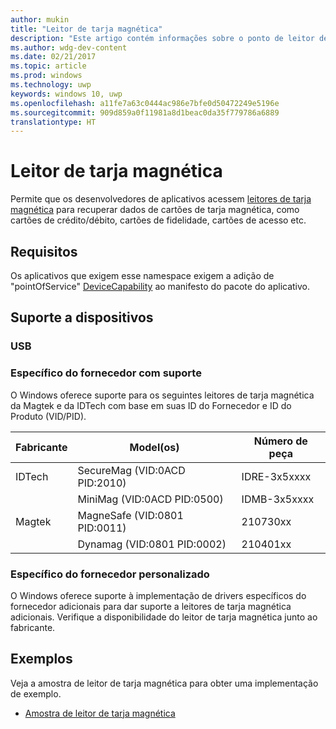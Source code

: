 ```yaml
---
author: mukin
title: "Leitor de tarja magnética"
description: "Este artigo contém informações sobre o ponto de leitor de tarja magnética da família de serviço de dispositivos"
ms.author: wdg-dev-content
ms.date: 02/21/2017
ms.topic: article
ms.prod: windows
ms.technology: uwp
keywords: windows 10, uwp
ms.openlocfilehash: a11fe7a63c0444ac986e7bfe0d50472249e5196e
ms.sourcegitcommit: 909d859a0f11981a8d1beac0da35f779786a6889
translationtype: HT
---
```

# <a name="magnetic-stripe-reader"></a>Leitor de tarja magnética

Permite que os desenvolvedores de aplicativos acessem [leitores de tarja magnética](https://docs.microsoft.com/en-us/uwp/api/windows.devices.pointofservice.magneticstripereader) para recuperar dados de cartões de tarja magnética, como cartões de crédito/débito, cartões de fidelidade, cartões de acesso etc.

## <a name="requirements"></a>Requisitos
Os aplicativos que exigem esse namespace exigem a adição de "pointOfService" [DeviceCapability](https://msdn.microsoft.com/library/4353c4fd-f038-4986-81ed-d2ec0c6235ef) ao manifesto do pacote do aplicativo.

## <a name="device-support"></a>Suporte a dispositivos
### <a name="usb"></a>USB
### <a name="supported-vendor-specific"></a>Específico do fornecedor com suporte
O Windows oferece suporte para os seguintes leitores de tarja magnética da Magtek e da IDTech com base em suas ID do Fornecedor e ID do Produto (VID/PID).

| Fabricante |     Model(os) |    Número de peça |
|--------------|-----------|--------------|
| IDTech | SecureMag (VID:0ACD PID:2010) | IDRE-3x5xxxx |
| |    MiniMag (VID:0ACD PID:0500) |    IDMB-3x5xxxx |
| Magtek | MagneSafe (VID:0801 PID:0011) |    210730xx |
| |    Dynamag (VID:0801 PID:0002) |    210401xx |

### <a name="custom-vendor-specific"></a>Específico do fornecedor personalizado
O Windows oferece suporte à implementação de drivers específicos do fornecedor adicionais para dar suporte a leitores de tarja magnética adicionais. Verifique a disponibilidade do leitor de tarja magnética junto ao fabricante.

## <a name="examples"></a>Exemplos
Veja a amostra de leitor de tarja magnética para obter uma implementação de exemplo.
+    [Amostra de leitor de tarja magnética](https://github.com/Microsoft/Windows-universal-samples/tree/master/Samples/MagneticStripeReader)
